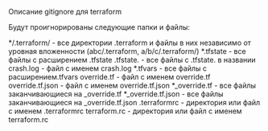 Описание gitignore для terraform

Будут проигнорированы следующие папки и файлы:

*/.terraform/ - все директории .terraform и файлы в них независимо от уровная вложенности (abc/.terraform, a/b/c/.terraform/)
*.tfstate - все файлы с расширением
.tfstate .tfstate. - все файлы с .tfstate. в названии
crash.log - файл с именем crash.log
*.tfvars - все файлы с расширением.tfvars
override.tf - файл с именем override.tf
override.tf.json - файл с именем override.tf.json
*_override.tf - все файлы заканчивающиеся на _override.tf
*_override.tf.json - все файлы заканчивающиеся на _override.tf.json
.terraformrc - директория или файл с именем .terraformrc
terraform.rc - директория или файл с именем terraform.rc